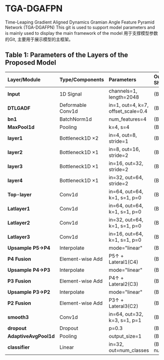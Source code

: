 # TGA-DGAFPN
Time-Leaping Gradient Aligned Dynamics Gramian Angle Feature Pyramid Network (TGA-DGAFPN)
This git is used to support model parameters and is mainly used to display the main framework of the model
用于支撑模型参数的Git, 主要用于展示模型的主框架。

## Table 1: Parameters of the Layers of the Proposed Model

| Layer/Module          | Type/Components   | Parameters                         | Output Shape     |
| :-------------------- | :---------------- | :--------------------------------- | :--------------- |
| **Input**             | 1D Signal         | channels=1, length=2048            | (B, 1, 2048)     |
| **DTLGADF**           | Deformable Conv1d | in=1, out=4, k=7, offset_scale=0.4 | (B, 4, 2048)     |
| **bn1**               | BatchNorm1d       | num_features=4                     | (B, 4, 2048)     |
| **MaxPool1d**         | Pooling           | k=4, s=4                           | (B, 4, 512)      |
| **layer1**            | Bottleneck1D ×2   | in=4, out=8, stride=1              | (B, 8, 512)      |
| **layer2**            | Bottleneck1D ×1   | in=8, out=16, stride=2             | (B, 16, 256)     |
| **layer3**            | Bottleneck1D ×1   | in=16, out=32, stride=2            | (B, 32, 128)     |
| **layer4**            | Bottleneck1D ×1   | in=32, out=64, stride=2            | (B, 64, 64)      |
| **Top-layer**         | Conv1d            | in=64, out=64, k=1, s=1, p=0       | (B, 64, 64)      |
| **Latlayer1**         | Conv1d            | in=64, out=64, k=1, s=1, p=0       | (B, 64, 64)      |
| **Latlayer2**         | Conv1d            | in=32, out=64, k=1, s=1, p=0       | (B, 64, 128)     |
| **Latlayer3**         | Conv1d            | in=16, out=64, k=1, s=1, p=0       | (B, 64, 256)     |
| **Upsample P5→P4**    | Interpolate       | mode="linear"                      | (B, 64, 128)     |
| **P4 Fusion**         | Element-wise Add  | P5↑ + Lateral1(C4)                 | (B, 64, 128)     |
| **Upsample P4→P3**    | Interpolate       | mode="linear"                      | (B, 64, 256)     |
| **P3 Fusion**         | Element-wise Add  | P4↑ + Lateral2(C3)                 | (B, 64, 256)     |
| **Upsample P3→P2**    | Interpolate       | mode="linear"                      | (B, 64, 512)     |
| **P2 Fusion**         | Element-wise Add  | P3↑ + Lateral3(C2)                 | (B, 64, 512)     |
| **smooth3**           | Conv1d            | in=64, out=32, k=3, s=1, p=1       | (B, 32, 512)     |
| **dropout**           | Dropout           | p=0.3                              | (B, 32, 512)     |
| **AdaptiveAvgPool1d** | Pooling           | output_size=1                      | (B, 32, 1)       |
| **classifier**        | Linear            | in=32, out=num_classes             | (B, num_classes) |
